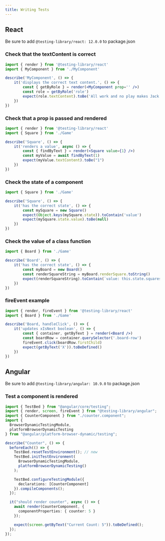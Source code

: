 ```yaml
---
title: Writing Tests
---
```


## React
Be sure to add `@testing-library/react: 12.0.0` to package.json

### Check that the textContent is correct

```jsx
import { render } from '@testing-library/react'
import { MyComponent } from './MyComponent'

describe('MyComponent', () => {
    it('displays the correct text content.', () => {
        const { getByRole } = render(<MyComponent prop='' />)
        const role = getByRole('role')
        expect(role.textContent).toBe('All work and no play makes Jack a dull boy.')
    })
})
```

### Check that a prop is passed and rendered

```jsx
import { render } from '@testing-library/react'
import { Square } from './Game'

describe('Square', () => {
    it('renders a value', async () => {
        const { findByText } = render(<Square value={1} />)
        const myValue = await findByText(1)
        expect(myValue.textContent).toBe("1")
    })
})
```

### Check the state of a component

```jsx
import { Square } from './Game'

describe('Square', () => {
    it('has the correct state', () => {
        const mySquare = new Square()
        expect(Object.keys(mySquare.state)).toContain('value')
        expect(mySquare.state.value).toBe(null)
    })
})
```

### Check the value of a class function

```jsx
import { Board } from './Game'

describe('Board', () => {
    it('has the correct state', () => {
        const myBoard = new Board()
        const renderSquareString = myBoard.renderSquare.toString()
        expect(renderSquareString).toContain(`value: this.state.squares[i]`)
    })
})
```

### fireEvent example

```jsx
import { render, fireEvent } from '@testing-library/react'
import { Board } from './Game'

describe('Board, handleClick', () => {
	it('updates xIsNext boolean', () => {
		const { container, getByText } = render(<Board />)
		const boardRow = container.querySelector('.board-row')
		fireEvent.click(boardRow.firstChild)
		expect(getByText('X')).toBeDefined()
	})
})
```

## Angular

Be sure to add `@testing-library/angular: 10.9.0` to package.json

### Test a component is rendered

```ts
import { TestBed } from "@angular/core/testing";
import { render, screen, fireEvent } from "@testing-library/angular";
import { CounterComponent } from "./counter.component";
import {
  BrowserDynamicTestingModule,
  platformBrowserDynamicTesting
} from "@angular/platform-browser-dynamic/testing";

describe("Counter", () => {
  beforeEach(() => {
    TestBed.resetTestEnvironment(); // new
    TestBed.initTestEnvironment(
      BrowserDynamicTestingModule,
      platformBrowserDynamicTesting()
    );

    TestBed.configureTestingModule({
      declarations: [CounterComponent]
    }).compileComponents();
  });

  it("should render counter", async () => {
    await render(CounterComponent, {
      componentProperties: { counter: 5 }
    });

    expect(screen.getByText("Current Count: 5")).toBeDefined();
  });
});

```